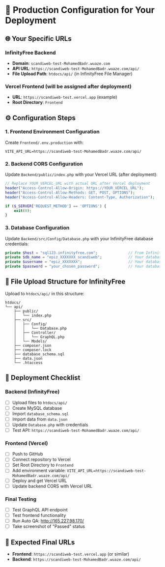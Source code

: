 # 🔧 Production Configuration for Your Deployment

## 🌐 Your Specific URLs

### InfinityFree Backend
- **Domain**: `scandiweb-test-MohamedBadr.wuaze.com`
- **API URL**: `https://scandiweb-test-MohamedBadr.wuaze.com/api/`
- **File Upload Path**: `htdocs/api/` (in InfinityFree File Manager)

### Vercel Frontend (will be assigned after deployment)
- **URL**: `https://scandiweb-test.vercel.app` (example)
- **Root Directory**: `Frontend`

## ⚙️ Configuration Steps

### 1. Frontend Environment Configuration
Create `Frontend/.env.production` with:
```env
VITE_API_URL=https://scandiweb-test-MohamedBadr.wuaze.com/api/
```

### 2. Backend CORS Configuration
Update `Backend/public/index.php` with your Vercel URL (after deployment):
```php
// Replace YOUR_VERCEL_URL with actual URL after Vercel deployment
header("Access-Control-Allow-Origin: https://YOUR_VERCEL_URL");
header("Access-Control-Allow-Methods: GET, POST, OPTIONS");
header("Access-Control-Allow-Headers: Content-Type, Authorization");

if ($_SERVER['REQUEST_METHOD'] == 'OPTIONS') {
    exit(0);
}
```

### 3. Database Configuration
Update `Backend/src/Config/Database.php` with your InfinityFree database credentials:
```php
private $host = "sql123.infinityfree.com";              // From InfinityFree control panel
private $db_name = "epiz_XXXXXXX_scandiweb";            // Your database name
private $username = "epiz_XXXXXXX";                     // Your database username  
private $password = "your_chosen_password";             // Your database password
```

## 📂 File Upload Structure for InfinityFree

Upload to `htdocs/api/` in this structure:
```
htdocs/
└── api/
    ├── public/
    │   └── index.php
    ├── src/
    │   ├── Config/
    │   │   └── Database.php
    │   ├── Controller/
    │   │   └── GraphQL.php
    │   └── Models/
    ├── composer.json
    ├── composer.lock
    ├── database_schema.sql
    ├── data.json
    └── .htaccess
```

## 🚀 Deployment Checklist

### Backend (InfinityFree)
- [ ] Upload files to `htdocs/api/`
- [ ] Create MySQL database
- [ ] Import `database_schema.sql`
- [ ] Import data from `data.json`
- [ ] Update `Database.php` with credentials
- [ ] Test API: `https://scandiweb-test-MohamedBadr.wuaze.com/api/`

### Frontend (Vercel)
- [ ] Push to GitHub
- [ ] Connect repository to Vercel
- [ ] Set Root Directory to `Frontend`
- [ ] Add environment variable: `VITE_API_URL=https://scandiweb-test-MohamedBadr.wuaze.com/api/`
- [ ] Deploy and get Vercel URL
- [ ] Update backend CORS with Vercel URL

### Final Testing
- [ ] Test GraphQL API endpoint
- [ ] Test frontend functionality
- [ ] Run Auto QA: http://165.227.98.170/
- [ ] Take screenshot of "Passed" status

## 🎯 Expected Final URLs
- **Frontend**: `https://scandiweb-test.vercel.app` (or similar)
- **Backend**: `https://scandiweb-test-MohamedBadr.wuaze.com/api/` 